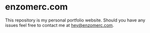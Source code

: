 # enzomerc.com

This repository is my personal portfolio website. Should you have any issues feel free to contact me at <a href="mailto:hey@enzomerc.com">hey@enzomerc.com</a>.